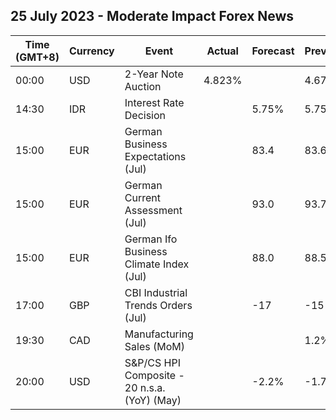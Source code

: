 ## 25 July 2023 - Moderate Impact Forex News

| Time (GMT+8) | Currency | Event | Actual | Forecast | Previous |
|------|----------|-------|--------|----------|----------|
| 00:00 | USD | 2-Year Note Auction | 4.823% |  | 4.670% |
| 14:30 | IDR | Interest Rate Decision |  | 5.75% | 5.75% |
| 15:00 | EUR | German Business Expectations (Jul) |  | 83.4 | 83.6 |
| 15:00 | EUR | German Current Assessment (Jul) |  | 93.0 | 93.7 |
| 15:00 | EUR | German Ifo Business Climate Index (Jul) |  | 88.0 | 88.5 |
| 17:00 | GBP | CBI Industrial Trends Orders (Jul) |  | -17 | -15 |
| 19:30 | CAD | Manufacturing Sales (MoM) |  |  | 1.2% |
| 20:00 | USD | S&P/CS HPI Composite - 20 n.s.a. (YoY) (May) |  | -2.2% | -1.7% |
